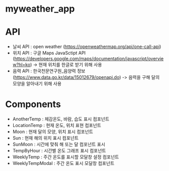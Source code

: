 # myweather_app


# API
- 날씨 API : open weather (https://openweathermap.org/api/one-call-api)
- 위치 API : 구글 Maps JavaSctipt API (https://developers.google.com/maps/documentation/javascript/overview?hl=ko) -> 현재 위치를 한글로 받기 위해 사용
- 음력 API : 한국천문연구원_음양력 정보 (https://www.data.go.kr/data/15012679/openapi.do) -> 음력을 구해 달의 모양을 알아내기 위해 사용


# Components
- AnotherTemp : 체감온도, 바람, 습도 표시 컴포넌트
- LocationTemp : 현재 온도, 위치 표현 컴포넌트
- Moon : 현재 달의 모양, 위치 표시 컴포넌트
- Sun : 현재 해의 위치 표시 컴포넌트
- SunMoon : 시간에 맞춰 해 또는 달 컴포넌트 표시
- TempByHour : 시간별 온도 그래프 표시 컴포넌트
- WeeklyTemp : 주간 온도를 표시할 모달창 설정 컴포넌트
- WeeklyTempModal : 주간 온도 표시 모달창 컴포넌트
